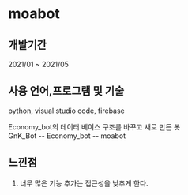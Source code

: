 # moabot

## 개발기간

2021/01 ~ 2021/05

## 사용 언어,프로그램 및 기술
python, visual studio code, firebase

Economy_bot의 데이터 베이스 구조를 바꾸고 새로 만든 봇  
GnK_Bot -- Economy_bot -- moabot


## 느낀점

1. 너무 많은 기능 추가는 접근성을 낮추게 한다.
